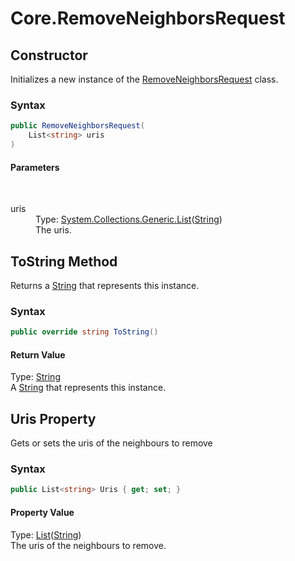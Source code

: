 # Core.RemoveNeighborsRequest
## Constructor 
 

Initializes a new instance of the <a href="T_Iota_Lib_CSharp_Api_Core_RemoveNeighborsRequest">RemoveNeighborsRequest</a> class.



### Syntax


```cs
public RemoveNeighborsRequest(
	List<string> uris
)
```


#### Parameters
&nbsp;<dl><dt>uris</dt><dd>Type: <a href="http://msdn2.microsoft.com/en-us/library/6sh2ey19" target="_blank">System.Collections.Generic.List</a>(<a href="http://msdn2.microsoft.com/en-us/library/s1wwdcbf" target="_blank">String</a>)<br />The uris.</dd></dl>


## ToString Method 
 

Returns a <a href="http://msdn2.microsoft.com/en-us/library/s1wwdcbf" target="_blank">String</a> that represents this instance.



### Syntax


```cs
public override string ToString()
```


#### Return Value
Type: <a href="http://msdn2.microsoft.com/en-us/library/s1wwdcbf" target="_blank">String</a><br />A <a href="http://msdn2.microsoft.com/en-us/library/s1wwdcbf" target="_blank">String</a> that represents this instance.


## Uris Property 
 

Gets or sets the uris of the neighbours to remove



### Syntax


```cs
public List<string> Uris { get; set; }
```


#### Property Value
Type: <a href="http://msdn2.microsoft.com/en-us/library/6sh2ey19" target="_blank">List</a>(<a href="http://msdn2.microsoft.com/en-us/library/s1wwdcbf" target="_blank">String</a>)<br />The uris of the neighbours to remove.


